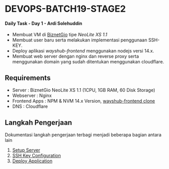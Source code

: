 # DEVOPS-BATCH19-STAGE2
#### Daily Task - Day 1 - Ardi Solehuddin

- Membuat VM di [BiznetGio](biznetgio.com) tipe _NeoLite XS 1.1_ 
- Membuat user baru serta melakukan implementasi penggunaan SSH-KEY. 
- Deploy aplikasi _wayshub-frontend_ menggunakan nodejs versi 14.x.
- Membuat web server dengan nginx dan reverse proxy serta menggunakan domain yang sudah ditentukan menggunakan cloudflare.

## Requirements
- Server : BiznetGio NeoLite XS 1.1 (1CPU, 1GB RAM, 60 Disk Storage)
- Webserver : Nginx
- Frontend Apps : NPM & NVM 14.x Version, [wayshub-frontend clone](https://github.com/dumbwaysdev/wayshub-frontend)
- DNS : Cloudflare

## Langkah Pengerjaan 
Dokumentasi langkah pengerjaan terbagi menjadi beberapa bagian antara lain 
1. [Setup Server](<1. setup-server.md>)
2. [SSH Key Configuration](<2. ssh-key-configuration.md>)
3. [Deploy Application](<3. deploy-application.md>)
